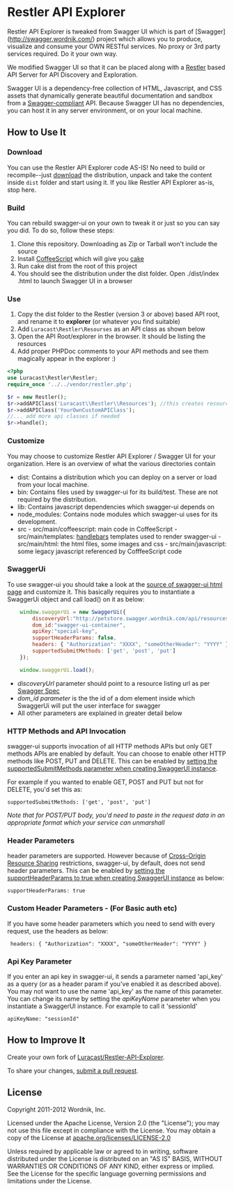 Restler API Explorer
====================

Restler API Explorer is tweaked from Swagger UI which is part of [Swagger]
(http://swagger.wordnik.com/) project which allows you to produce,
visualize and consume your OWN RESTful services.
No proxy or 3rd party services required.  Do it your own way.

We modified Swagger UI so that it can be placed along with a [Restler](https://github.com/Luracast/Restler/) based API Server for API Discovery and Exploration.

Swagger UI is a dependency-free collection of HTML, Javascript, and CSS assets that dynamically 
generate beautiful documentation and sandbox from a [Swagger-compliant](https://github.com/wordnik/swagger-core/wiki) API. Because Swagger UI has no
dependencies, you can host it in any server environment, or on your local machine.

How to Use It
-------------

### Download
You can use the Restler API Explorer code AS-IS!  No need to build or recompile--just [download](https://github.com/Luracast/Restler-API-Explorer/zipball/master) the distribution,
unpack and take the content inside `dist` folder and start using it.  If you like Restler API Explorer as-is, stop here.

### Build
You can rebuild swagger-ui on your own to tweak it or just so you can say you did.  To do so, follow these steps:
 
1. Clone this repository. Downloading as Zip or Tarball won't include the source
2. Install [CoffeeScript](http://coffeescript.org/#installation) which will give you [cake](http://coffeescript.org/#cake)
3. Run cake dist from the root of this project
4. You should see the distribution under the dist folder. Open ./dist/index .html to launch Swagger UI in a browser

### Use
1. Copy the dist folder to the Restler (version 3 or above) based API root, and rename it to **explorer** (or whatever you find suitable)
2. Add `Luracast\Restler\Resourses` as an API class as shown below
3. Open the API Root/explorer in the browser. It should be listing the resources
4. Add proper PHPDoc comments to your API methods and see them magically appear in the explorer :)

```php
<?php
use Luracast\Restler\Restler;
require_once '../../vendor/restler.php';

$r = new Restler();
$r->addAPIClass('Luracast\\Restler\\Resources'); //this creates resources.json at API Root
$r->addAPIClass('YourOwnCustomAPIClass');
//... add more api classes if needed
$r->handle();
```

### Customize
You may choose to customize Restler API Explorer / Swagger UI for your organization. Here is an overview of what the various directories contain

-    dist: Contains a distribution which you can deploy on a server or load from your local machine.
-    bin: Contains files used by swagger-ui for its build/test. These are not required by the distribution.
-    lib: Contains javascript dependencies which swagger-ui depends on
-    node_modules: Contains node modules which swagger-ui uses for its development.
-    src
    -    src/main/coffeescript: main code in CoffeeScript
    -    src/main/templates: [handlebars](http://handlebarsjs.com/) templates used to render swagger-ui
    -    src/main/html: the html files, some images and css
    -    src/main/javascript: some legacy javascript referenced by CofffeeScript code

### SwaggerUi
To use swagger-ui you should take a look at the [source of swagger-ui html page](https://github.com/wordnik/swagger-ui/tree/master/src/main/html) and customize it. This basically requires you to instantiate a SwaggerUi object and call load() on it as below:
```javascript
    window.swaggerUi = new SwaggerUi({
        discoveryUrl:"http://petstore.swagger.wordnik.com/api/resources.json",
        dom_id:"swagger-ui-container",
        apiKey:"special-key",
        supportHeaderParams: false,
        headers: { "Authorization": "XXXX", "someOtherHeader": "YYYY" },
        supportedSubmitMethods: ['get', 'post', 'put']
    });

    window.swaggerUi.load();
```
* *discoveryUrl* parameter should point to a resource listing url as per [Swagger Spec](https://github.com/wordnik/swagger-core/wiki)
* *dom_id parameter* is the the id of a dom element inside which SwaggerUi will put the user interface for swagger
* All other parameters are explained in greater detail below


### HTTP Methods and API Invocation
swagger-ui supports invocation of all HTTP methods APIs but only GET methods APIs are enabled by default. You can choose to enable other HTTP methods like POST, PUT and DELETE. This can be enabled by [setting the supportedSubmitMethods parameter when creating SwaggerUI instance](https://github.com/wordnik/swagger-ui/blob/f2e63c65a759421aad590b7275371cd0c06c74ea/src/main/html/index.html#L49). 

For example if you wanted to enable GET, POST and PUT but not for DELETE, you'd set this as: 

    supportedSubmitMethods: ['get', 'post', 'put']

_Note that for POST/PUT body, you'd need to paste in the request data in an appropriate format which your service can unmarshall_

### Header Parameters
header parameters are supported. However because of [Cross-Origin Resource Sharing](http://www.w3.org/TR/cors/) restrictions, swagger-ui, by default, does not send header parameters. This can be enabled by [setting the supportHeaderParams to true when creating SwaggerUI instance](https://github.com/wordnik/swagger-ui/blob/f2e63c65a759421aad590b7275371cd0c06c74ea/src/main/html/index.html#L48) as below:

    supportHeaderParams: true

### Custom Header Parameters - (For Basic auth etc)
If you have some header parameters which you need to send with every request, use the headers as below:

     headers: { "Authorization": "XXXX", "someOtherHeader": "YYYY" }

### Api Key Parameter
If you enter an api key in swagger-ui, it sends a parameter named 'api\_key' as a query (or as a header param if you've enabled it as described above). You may not want to use the name 'api\_key' as the name of this parameter. You can change its name by setting the _apiKeyName_ parameter when you instantiate a SwaggerUI instance. For example to call it 'sessionId'

    apiKeyName: "sessionId"

How to Improve It
-----------------

Create your own fork of [Luracast/Restler-API-Explorer](https://github.com/Luracast/Restler-API-Explorer).

To share your changes, [submit a pull request](https://github.com/Luracast/Restler-API-Explorer/pull/new/master).

License
-------

Copyright 2011-2012 Wordnik, Inc.

Licensed under the Apache License, Version 2.0 (the "License");
you may not use this file except in compliance with the License.
You may obtain a copy of the License at [apache.org/licenses/LICENSE-2.0](http://www.apache.org/licenses/LICENSE-2.0)

Unless required by applicable law or agreed to in writing, software
distributed under the License is distributed on an "AS IS" BASIS,
WITHOUT WARRANTIES OR CONDITIONS OF ANY KIND, either express or implied.
See the License for the specific language governing permissions and
limitations under the License.
